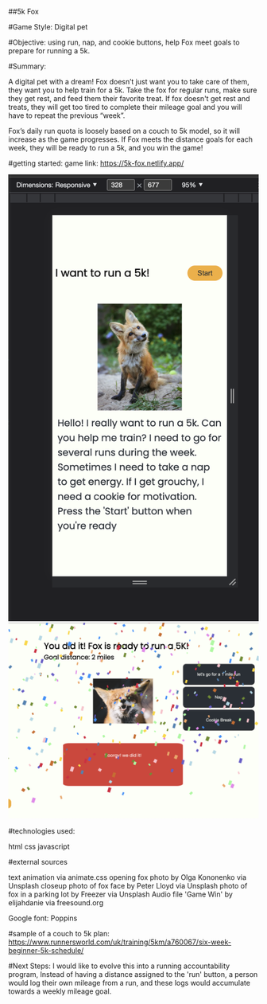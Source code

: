##5k Fox


#Game Style: Digital pet

#Objective: using run, nap, and cookie buttons, help Fox meet goals to prepare for running a 5k.

#Summary:

A digital pet with a dream! Fox doesn’t just want you to take care of them, they want you to help train for a 5k.  Take the fox for regular runs, make sure they get rest, and feed them their favorite treat.  If fox doesn't get rest and treats, they will get too tired to complete their mileage goal and you will have to repeat the previous “week”.

Fox’s daily run quota is loosely based on a couch to 5k model, so it will increase as the game progresses. If Fox meets the distance goals for each week, they will be ready to run a 5k, and you win the game!

#getting started: 
game link:
https://5k-fox.netlify.app/

![start of game in mobile](images/mobile%20screenshot.png)
![winning image on desktop](images/desktop-win-screenshot.png)

#technologies used:

html
css
javascript



#external sources

text animation via animate.css
opening fox photo by Olga Kononenko via Unsplash
closeup photo of fox face by Peter Lloyd via Unsplash
photo of fox in a parking lot by Freezer via Unsplash
Audio file 'Game Win' by elijahdanie via freesound.org

Google font: Poppins


#sample of a couch to 5k plan:
https://www.runnersworld.com/uk/training/5km/a760067/six-week-beginner-5k-schedule/


#Next Steps:
I would like to evolve this into a running accountability program,  Instead of having a distance assigned to the 'run' button, a person would log their own mileage from a run, and these logs would accumulate towards a weekly mileage goal.

